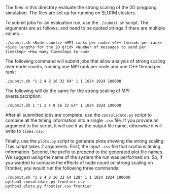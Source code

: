The files in this directory evaluate the strong scaling of the 2D pingpong simulation. The files are set up for running on SLURM clusters.

To submit jobs for an evaluation run, use the `./submit.sh` script. The arguments are as follows, and need to be quoted strings if there are multiple values.

```
./submit.sh <Node counts> <MPI ranks per node> <C++ threads per rank> <Side lengths for the 2D grid> <Number of messages to send per timestep> <How many timesteps to run>
```

The following command will submit jobs that allow analysis of strong scaling over node counts, running one MPI rank per node and one C++ thread per rank:
```
./submit.sh "1 2 4 8 16 32 64" 1 1 1024 1024 100000
```

The following will do the same for the strong scaling of MPI oversubscription:
```
./submit.sh 1 "1 2 4 8 16 32 64" 1 1024 1024 100000
```

After all submitted jobs are complete, use the `consolidate.py` script to combine all the timing information into a single `.csv` file. If you provide an argument to the script, it will use it as the output file name, otherwise it will write to `times.csv`.

Finally, use the `plots.py` script to generate plots showing the strong scaling. This script takes 2 arguments. First, the input `.csv` file that contains timing information. Second, the prefix to prepend to the generated plot file names. We suggest using the name of the system the run was performed on. So, if you wanted to compare the effects of node count on strong scaling on Frontier, you would run the following three commands:
```
./submit.sh "1 2 4 8 16 32 64 128" 1 1 1024 1024 100000
python3 consolidate.py frontier.csv
python3 plots.py frontier.csv frontier
```
